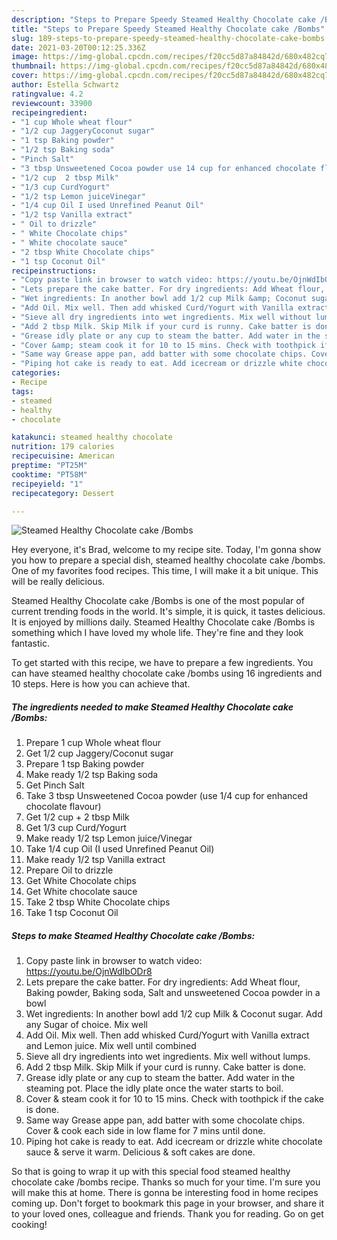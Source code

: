 ```yaml
---
description: "Steps to Prepare Speedy Steamed Healthy Chocolate cake /Bombs"
title: "Steps to Prepare Speedy Steamed Healthy Chocolate cake /Bombs"
slug: 189-steps-to-prepare-speedy-steamed-healthy-chocolate-cake-bombs
date: 2021-03-20T00:12:25.336Z
image: https://img-global.cpcdn.com/recipes/f20cc5d87a84842d/680x482cq70/steamed-healthy-chocolate-cake-bombs-recipe-main-photo.jpg
thumbnail: https://img-global.cpcdn.com/recipes/f20cc5d87a84842d/680x482cq70/steamed-healthy-chocolate-cake-bombs-recipe-main-photo.jpg
cover: https://img-global.cpcdn.com/recipes/f20cc5d87a84842d/680x482cq70/steamed-healthy-chocolate-cake-bombs-recipe-main-photo.jpg
author: Estella Schwartz
ratingvalue: 4.2
reviewcount: 33900
recipeingredient:
- "1 cup Whole wheat flour"
- "1/2 cup JaggeryCoconut sugar"
- "1 tsp Baking powder"
- "1/2 tsp Baking soda"
- "Pinch Salt"
- "3 tbsp Unsweetened Cocoa powder use 14 cup for enhanced chocolate flavour"
- "1/2 cup  2 tbsp Milk"
- "1/3 cup CurdYogurt"
- "1/2 tsp Lemon juiceVinegar"
- "1/4 cup Oil I used Unrefined Peanut Oil"
- "1/2 tsp Vanilla extract"
- " Oil to drizzle"
- " White Chocolate chips"
- " White chocolate sauce"
- "2 tbsp White Chocolate chips"
- "1 tsp Coconut Oil"
recipeinstructions:
- "Copy paste link in browser to watch video: https://youtu.be/OjnWdIbODr8"
- "Lets prepare the cake batter. For dry ingredients: Add Wheat flour, Baking powder, Baking soda, Salt and unsweetened Cocoa powder in a bowl"
- "Wet ingredients: In another bowl add 1/2 cup Milk &amp; Coconut sugar. Add any Sugar of choice. Mix well"
- "Add Oil. Mix well. Then add whisked Curd/Yogurt with Vanilla extract and Lemon juice. Mix well until combined"
- "Sieve all dry ingredients into wet ingredients. Mix well without lumps."
- "Add 2 tbsp Milk. Skip Milk if your curd is runny. Cake batter is done."
- "Grease idly plate or any cup to steam the batter. Add water in the steaming pot. Place the idly plate once the water starts to boil."
- "Cover &amp; steam cook it for 10 to 15 mins. Check with toothpick if the cake is done."
- "Same way Grease appe pan, add batter with some chocolate chips. Cover &amp; cook each side in low flame for 7 mins until done."
- "Piping hot cake is ready to eat. Add icecream or drizzle white chocolate sauce &amp; serve it warm. Delicious &amp; soft cakes are done."
categories:
- Recipe
tags:
- steamed
- healthy
- chocolate

katakunci: steamed healthy chocolate 
nutrition: 179 calories
recipecuisine: American
preptime: "PT25M"
cooktime: "PT58M"
recipeyield: "1"
recipecategory: Dessert

---
```



![Steamed Healthy Chocolate cake /Bombs](https://img-global.cpcdn.com/recipes/f20cc5d87a84842d/680x482cq70/steamed-healthy-chocolate-cake-bombs-recipe-main-photo.jpg)

Hey everyone, it's Brad, welcome to my recipe site. Today, I'm gonna show you how to prepare a special dish, steamed healthy chocolate cake /bombs. One of my favorites food recipes. This time, I will make it a bit unique. This will be really delicious.

Steamed Healthy Chocolate cake /Bombs is one of the most popular of current trending foods in the world. It's simple, it is quick, it tastes delicious. It is enjoyed by millions daily. Steamed Healthy Chocolate cake /Bombs is something which I have loved my whole life. They're fine and they look fantastic.




To get started with this recipe, we have to prepare a few ingredients. You can have steamed healthy chocolate cake /bombs using 16 ingredients and 10 steps. Here is how you can achieve that.

<!--inarticleads1-->

##### The ingredients needed to make Steamed Healthy Chocolate cake /Bombs:

1. Prepare 1 cup Whole wheat flour
1. Get 1/2 cup Jaggery/Coconut sugar
1. Prepare 1 tsp Baking powder
1. Make ready 1/2 tsp Baking soda
1. Get Pinch Salt
1. Take 3 tbsp Unsweetened Cocoa powder (use 1/4 cup for enhanced chocolate flavour)
1. Get 1/2 cup + 2 tbsp Milk
1. Get 1/3 cup Curd/Yogurt
1. Make ready 1/2 tsp Lemon juice/Vinegar
1. Take 1/4 cup Oil (I used Unrefined Peanut Oil)
1. Make ready 1/2 tsp Vanilla extract
1. Prepare  Oil to drizzle
1. Get  White Chocolate chips
1. Get  White chocolate sauce
1. Take 2 tbsp White Chocolate chips
1. Take 1 tsp Coconut Oil




<!--inarticleads2-->

##### Steps to make Steamed Healthy Chocolate cake /Bombs:

1. Copy paste link in browser to watch video: https://youtu.be/OjnWdIbODr8
1. Lets prepare the cake batter. For dry ingredients: Add Wheat flour, Baking powder, Baking soda, Salt and unsweetened Cocoa powder in a bowl
1. Wet ingredients: In another bowl add 1/2 cup Milk &amp; Coconut sugar. Add any Sugar of choice. Mix well
1. Add Oil. Mix well. Then add whisked Curd/Yogurt with Vanilla extract and Lemon juice. Mix well until combined
1. Sieve all dry ingredients into wet ingredients. Mix well without lumps.
1. Add 2 tbsp Milk. Skip Milk if your curd is runny. Cake batter is done.
1. Grease idly plate or any cup to steam the batter. Add water in the steaming pot. Place the idly plate once the water starts to boil.
1. Cover &amp; steam cook it for 10 to 15 mins. Check with toothpick if the cake is done.
1. Same way Grease appe pan, add batter with some chocolate chips. Cover &amp; cook each side in low flame for 7 mins until done.
1. Piping hot cake is ready to eat. Add icecream or drizzle white chocolate sauce &amp; serve it warm. Delicious &amp; soft cakes are done.




So that is going to wrap it up with this special food steamed healthy chocolate cake /bombs recipe. Thanks so much for your time. I'm sure you will make this at home. There is gonna be interesting food in home recipes coming up. Don't forget to bookmark this page in your browser, and share it to your loved ones, colleague and friends. Thank you for reading. Go on get cooking!
